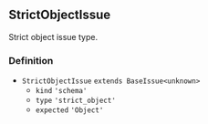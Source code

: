 StrictObjectIssue
-----------------

Strict object issue type.

### Definition

*   `StrictObjectIssue` `extends BaseIssue<unknown>`
    *   `kind` `'schema'`
    *   `type` `'strict_object'`
    *   `expected` `'Object'`